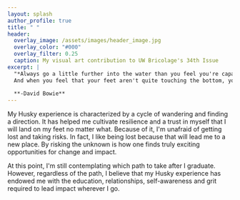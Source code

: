 ```yaml
---
layout: splash
author_profile: true
title: " "
header:
  overlay_image: /assets/images/header_image.jpg
  overlay_color: "#000"
  overlay_filter: 0.25
  caption: My visual art contribution to UW Bricolage's 34th Issue
excerpt: |
  "*Always go a little further into the water than you feel you're capable of being in. Go a little bit out of your depth. 
  And when you feel that your feet aren't quite touching the bottom, you're just about in the right place to do something exciting*"
  
  **-David Bowie**
---
```


My Husky experience is characterized by a cycle of wandering and finding a direction. It has helped me cultivate resilience and a trust in myself that I will land on my feet no matter what. Because of it, I'm unafraid of getting lost and taking risks. In fact, I like being lost because that will lead me to a new place. By risking the unknown is how one finds truly exciting opportunities for change and impact.

At this point, I'm still contemplating which path to take after I graduate. However, regardless of the path, I believe that my Husky experience has endowed me with the education, relationships, self-awareness and grit required to lead impact wherever I go. 